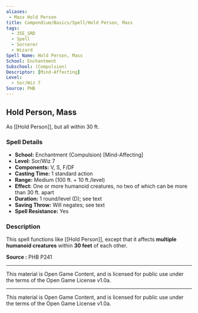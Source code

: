 ```yaml
---
aliases:
 - Mass Hold Person
title: Compendium/Basics/Spell/Hold Person, Mass
tags:  
  - 35E_SRD  
  - Spell  
  - Sorcerer  
  - Wizard  
Spell Name: Hold Person, Mass
School: Enchantment
Subschool: (Compulsion)
Descriptor: [Mind-Affecting]
Level:  
  - Sor/Wiz 7  
Source: PHB
---
```


## Hold Person, Mass

As [[Hold Person]], but all within 30 ft.

### Spell Details

- **School:** Enchantment (Compulsion) [Mind-Affecting]  
- **Level:** Sor/Wiz 7  
- **Components:** V, S, F/DF  
- **Casting Time:** 1 standard action  
- **Range:** Medium (100 ft. + 10 ft./level)  
- **Effect:** One or more humanoid creatures, no two of which can be more than 30 ft. apart  
- **Duration:** 1 round/level (D); see text  
- **Saving Throw:** Will negates; see text  
- **Spell Resistance:** Yes  

### Description

This spell functions like [[Hold Person]], except that it affects **multiple humanoid creatures** within **30 feet** of each other.



**Source :** PHB P241

---

This material is Open Game Content, and is licensed for public use under  
the terms of the Open Game License v1.0a.

---

This material is Open Game Content, and is licensed for public use under the terms of the Open Game License v1.0a.
